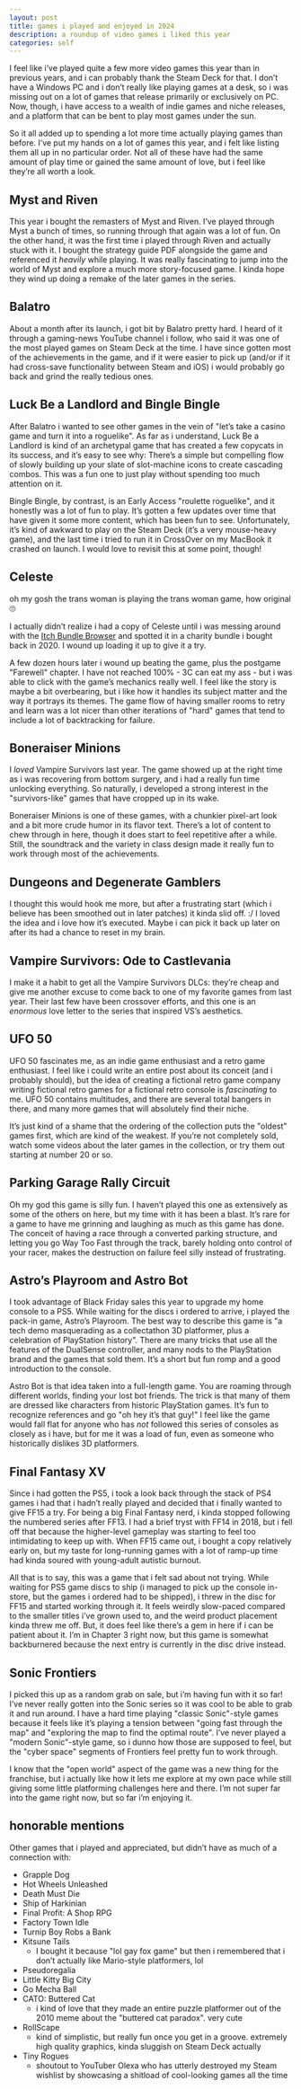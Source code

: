 ```yaml
---
layout: post
title: games i played and enjoyed in 2024
description: a roundup of video games i liked this year
categories: self
---
```


I feel like i’ve played quite a few more video games this year than in previous years, and i can
probably thank the Steam Deck for that. I don’t have a Windows PC and i don’t really like playing
games at a desk, so i was missing out on a lot of games that release primarily or exclusively on PC.
Now, though, i have access to a wealth of indie games and niche releases, and a platform that can be
bent to play most games under the sun.

So it all added up to spending a lot more time actually playing games than before. I’ve put my hands
on a lot of games this year, and i felt like listing them all up in no particular order. Not all of
these have had the same amount of play time or gained the same amount of love, but i feel like
they’re all worth a look.

## Myst and Riven

This year i bought the remasters of Myst and Riven. I’ve played through Myst a bunch of times, so
running through that again was a lot of fun. On the other hand, it was the first time i played
through Riven and actually stuck with it. I bought the strategy guide PDF alongside the game and
referenced it *heavily* while playing. It was really fascinating to jump into the world of Myst and
explore a much more story-focused game. I kinda hope they wind up doing a remake of the later games
in the series.

## Balatro

About a month after its launch, i got bit by Balatro pretty hard. I heard of it through a
gaming-news YouTube channel i follow, who said it was one of the most played games on Steam Deck at
the time. I have since gotten most of the achievements in the game, and if it were easier to pick up
(and/or if it had cross-save functionality between Steam and iOS) i would probably go back and grind
the really tedious ones.

## Luck Be a Landlord and Bingle Bingle

After Balatro i wanted to see other games in the vein of "let’s take a casino game and turn it into
a roguelike". As far as i understand, Luck Be a Landlord is kind of an archetypal game that has
created a few copycats in its success, and it’s easy to see why: There’s a simple but compelling
flow of slowly building up your slate of slot-machine icons to create cascading combos. This was a
fun one to just play without spending too much attention on it.

Bingle Bingle, by contrast, is an Early Access "roulette roguelike", and it honestly was a lot of
fun to play. It’s gotten a few updates over time that have given it some more content, which has
been fun to see. Unfortunately, it’s kind of awkward to play on the Steam Deck (it’s a very
mouse-heavy game), and the last time i tried to run it in CrossOver on my MacBook it crashed on
launch. I would love to revisit this at some point, though!

## Celeste

oh my gosh the trans woman is playing the trans woman game, how original 🙄

I actually didn’t realize i had a copy of Celeste until i was messing around with the [Itch Bundle
Browser][ibb] and spotted it in a charity bundle i bought back in 2020. I wound up loading it up to
give it a try.

[ibb]: https://randombundlegame.com/

A few dozen hours later i wound up beating the game, plus the postgame "Farewell" chapter. I have
not reached 100% - 3C can eat my ass - but i was able to click with the game’s mechanics really
well. I feel like the story is maybe a bit overbearing, but i like how it handles its subject matter
and the way it portrays its themes. The game flow of having smaller rooms to retry and learn was a
lot nicer than other iterations of "hard" games that tend to include a lot of backtracking for
failure.

## Boneraiser Minions

I *loved* Vampire Survivors last year. The game showed up at the right time as i was recovering from
bottom surgery, and i had a really fun time unlocking everything. So naturally, i developed a strong
interest in the "survivors-like" games that have cropped up in its wake.

Boneraiser Minions is one of these games, with a chunkier pixel-art look and a bit more crude humor
in its flavor text. There’s a lot of content to chew through in here, though it does start to feel
repetitive after a while. Still, the soundtrack and the variety in class design made it really fun
to work through most of the achievements.

## Dungeons and Degenerate Gamblers

I thought this would hook me more, but after a frustrating start (which i believe has been smoothed
out in later patches) it kinda slid off. :/ I loved the idea and i love how it’s executed. Maybe i
can pick it back up later on after its had a chance to reset in my brain.

## Vampire Survivors: Ode to Castlevania

I make it a habit to get all the Vampire Survivors DLCs: they’re cheap and give me another excuse to
come back to one of my favorite games from last year. Their last few have been crossover efforts,
and this one is an *enormous* love letter to the series that inspired VS’s aesthetics.

## UFO 50

UFO 50 fascinates me, as an indie game enthusiast and a retro game enthusiast. I feel like i could
write an entire post about its conceit (and i probably should), but the idea of creating a fictional
retro game company writing fictional retro games for a fictional retro console is *fascinating* to
me. UFO 50 contains multitudes, and there are several total bangers in there, and many more games
that will absolutely find their niche.

It’s just kind of a shame that the ordering of the collection puts the "oldest" games first, which
are kind of the weakest. If you’re not completely sold, watch some videos about the later games in
the collection, or try them out starting at number 20 or so.

## Parking Garage Rally Circuit

Oh my god this game is silly fun. I haven’t played this one as extensively as some of the others on here, but my time with it has been a blast. It’s rare for a game to have me grinning and laughing as much as this game has done. The conceit of having a race through a converted parking structure, and letting you go Way Too Fast through the track, barely holding onto control of your racer, makes the destruction on failure feel silly instead of frustrating.

## Astro’s Playroom and Astro Bot

I took advantage of Black Friday sales this year to upgrade my home console to a PS5. While waiting
for the discs i ordered to arrive, i played the pack-in game, Astro’s Playroom. The best way to
describe this game is "a tech demo masquerading as a collectathon 3D platformer, plus a celebration
of PlayStation history". There are many tricks that use all the features of the DualSense
controller, and many nods to the PlayStation brand and the games that sold them. It’s a short but
fun romp and a good introduction to the console.

Astro Bot is that idea taken into a full-length game. You are roaming through different worlds,
finding your lost bot friends. The trick is that many of them are dressed like characters from
historic PlayStation games. It’s fun to recognize references and go "oh hey it’s that guy!" I feel
like the game would fall flat for anyone who has *not* followed this series of consoles as closely
as i have, but for me it was a load of fun, even as someone who historically dislikes 3D
platformers.

## Final Fantasy XV

Since i had gotten the PS5, i took a look back through the stack of PS4 games i had that i hadn’t
really played and decided that i finally wanted to give FF15 a try. For being a big Final Fantasy
nerd, i kinda stopped following the numbered series after FF13. I had a brief tryst with FF14 in
2018, but i fell off that because the higher-level gameplay was starting to feel too intimidating to
keep up with. When FF15 came out, i bought a copy relatively early on, but my taste for long-running
games with a lot of ramp-up time had kinda soured with young-adult autistic burnout.

All that is to say, this was a game that i felt sad about not trying. While waiting for PS5 game
discs to ship (i managed to pick up the console in-store, but the games i ordered had to be
shipped), i threw in the disc for FF15 and started working through it. It feels weirdly slow-paced
compared to the smaller titles i’ve grown used to, and the weird product placement kinda threw me
off. But, it does feel like there’s a gem in here if i can be patient about it. I’m in Chapter 3
right now, but this game is somewhat backburnered because the next entry is currently in the disc
drive instead.

## Sonic Frontiers

I picked this up as a random grab on sale, but i’m having fun with it so far! I’ve never really
gotten into the Sonic series so it was cool to be able to grab it and run around. I have a hard time
playing "classic Sonic"-style games because it feels like it’s playing a tension between "going fast
through the map" and "exploring the map to find the optimal route". I’ve never played a "modern
Sonic"-style game, so i dunno how those are supposed to feel, but the "cyber space" segments of
Frontiers feel pretty fun to work through.

I know that the "open world" aspect of the game was a new thing for the franchise, but i actually
like how it lets me explore at my own pace while still giving some little platforming challenges
here and there. I’m not super far into the game right now, but so far i’m enjoying it.

## honorable mentions

Other games that i played and appreciated, but didn’t have as much of a connection with:

- Grapple Dog
- Hot Wheels Unleashed
- Death Must Die
- Ship of Harkinian
- Final Profit: A Shop RPG
- Factory Town Idle
- Turnip Boy Robs a Bank
- Kitsune Tails
    - I bought it because "lol gay fox game" but then i remembered that i don’t actually like
      Mario-style platformers, lol
- Pseudoregalia
- Little Kitty Big City
- Go Mecha Ball
- CATO: Buttered Cat
    - i kind of love that they made an entire puzzle platformer out of the 2010 meme about the
      "buttered cat paradox". very cute
- RollScape
    - kind of simplistic, but really fun once you get in a groove. extremely high quality graphics,
      kinda sluggish on Steam Deck actually
- Tiny Rogues
    - shoutout to YouTuber Olexa who has utterly destroyed my Steam wishlist by showcasing a
      shitload of cool-looking games all the time

